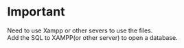 <h1>Important</h1>
Need to use Xampp or other severs to use the files.<br>
Add the SQL to XAMPP(or other server) to open a database.
